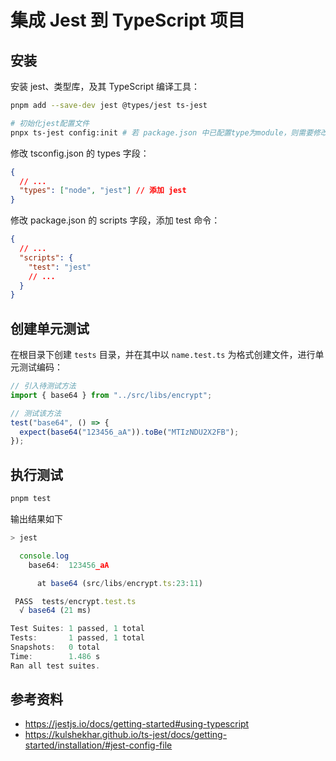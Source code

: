 # 集成 Jest 到 TypeScript 项目

## 安装

安装 jest、类型库，及其 TypeScript 编译工具：

```bash
pnpm add --save-dev jest @types/jest ts-jest

# 初始化jest配置文件
pnpx ts-jest config:init # 若 package.json 中已配置type为module，则需要修改生成后的jest.config.js 后缀名为 .ts
```

修改 tsconfig.json 的 types 字段：

```json
{
  // ...
  "types": ["node", "jest"] // 添加 jest
}
```

修改 package.json 的 scripts 字段，添加 test 命令：

```json
{
  // ...
  "scripts": {
    "test": "jest"
    // ...
  }
}
```

## 创建单元测试

在根目录下创建 `tests` 目录，并在其中以 `name.test.ts` 为格式创建文件，进行单元测试编码：

```typescript
// 引入待测试方法
import { base64 } from "../src/libs/encrypt";

// 测试该方法
test("base64", () => {
  expect(base64("123456_aA")).toBe("MTIzNDU2X2FB");
});
```

## 执行测试

```bash
pnpm test
```

输出结果如下

```javascript
> jest

  console.log
    base64:  123456_aA

      at base64 (src/libs/encrypt.ts:23:11)

 PASS  tests/encrypt.test.ts
  √ base64 (21 ms)

Test Suites: 1 passed, 1 total
Tests:       1 passed, 1 total
Snapshots:   0 total
Time:        1.486 s
Ran all test suites.
```

## 参考资料

- https://jestjs.io/docs/getting-started#using-typescript
- https://kulshekhar.github.io/ts-jest/docs/getting-started/installation/#jest-config-file
